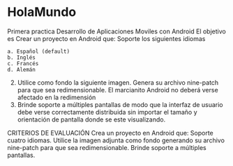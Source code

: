 # HolaMundo
Primera practica Desarrollo de Aplicaciones Moviles con Android
El objetivo es Crear un proyecto en Android que:
    Soporte los siguientes idiomas

    a. Español (default)
    b. Inglés
    c. Francés
    d. Alemán

2. Utilice como fondo la siguiente imagen. Genera su archivo nine-patch para que sea redimensionable. El marcianito Android no deberá verse afectado en la redimensión
3. Brinde soporte a múltiples pantallas de modo que la interfaz de usuario debe verse correctamente distribuida sin importar el tamaño y orientación de pantalla donde se este visualizando.

CRITERIOS DE EVALUACIÓN
Crea un proyecto en Android que:
    Soporte cuatro idiomas.
    Utilice la imagen adjunta como fondo generando su archivo nine-patch para que sea redimensionable.
    Brinde soporte a múltiples pantallas.
